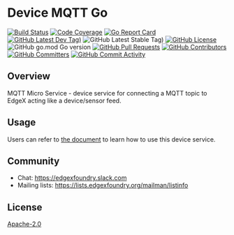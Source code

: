 # Device MQTT Go
[![Build Status](https://jenkins.edgexfoundry.org/view/EdgeX%20Foundry%20Project/job/edgexfoundry/job/device-mqtt-go/job/main/badge/icon)](https://jenkins.edgexfoundry.org/view/EdgeX%20Foundry%20Project/job/edgexfoundry/job/device-mqtt-go/job/main/) [![Code Coverage](https://codecov.io/gh/edgexfoundry/device-mqtt-go/branch/main/graph/badge.svg?token=IUywg34zfH)](https://codecov.io/gh/edgexfoundry/device-mqtt-go) [![Go Report Card](https://goreportcard.com/badge/github.com/edgexfoundry/device-mqtt-go)](https://goreportcard.com/report/github.com/edgexfoundry/device-mqtt-go) [![GitHub Latest Dev Tag)](https://img.shields.io/github/v/tag/edgexfoundry/device-mqtt-go?include_prereleases&sort=semver&label=latest-dev)](https://github.com/edgexfoundry/device-mqtt-go/tags) ![GitHub Latest Stable Tag)](https://img.shields.io/github/v/tag/edgexfoundry/device-mqtt-go?sort=semver&label=latest-stable) [![GitHub License](https://img.shields.io/github/license/edgexfoundry/device-mqtt-go)](https://choosealicense.com/licenses/apache-2.0/) ![GitHub go.mod Go version](https://img.shields.io/github/go-mod/go-version/edgexfoundry/device-mqtt-go) [![GitHub Pull Requests](https://img.shields.io/github/issues-pr-raw/edgexfoundry/device-mqtt-go)](https://github.com/edgexfoundry/device-mqtt-go/pulls) [![GitHub Contributors](https://img.shields.io/github/contributors/edgexfoundry/device-mqtt-go)](https://github.com/edgexfoundry/device-mqtt-go/contributors) [![GitHub Committers](https://img.shields.io/badge/team-committers-green)](https://github.com/orgs/edgexfoundry/teams/device-mqtt-go-committers/members) [![GitHub Commit Activity](https://img.shields.io/github/commit-activity/m/edgexfoundry/device-mqtt-go)](https://github.com/edgexfoundry/device-mqtt-go/commits)

## Overview
MQTT Micro Service - device service for connecting a MQTT topic to EdgeX acting like a device/sensor feed.
## Usage
Users can refer to [the document](https://docs.edgexfoundry.org/1.2/examples/Ch-ExamplesAddingMQTTDevice) to learn how to use this device service.

## Community
- Chat: https://edgexfoundry.slack.com
- Mailing lists: https://lists.edgexfoundry.org/mailman/listinfo

## License
[Apache-2.0](LICENSE)
